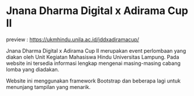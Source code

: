# Jnana Dharma Digital x Adirama Cup II
preview : https://ukmhindu.unila.ac.id/jddxadiramacup/

Jnana Dharma Digital x Adirama Cup II merupakan event perlombaan yang diakan oleh Unit Kegiatan Mahasiswa Hindu Universitas Lampung.
Pada website ini tersedia informasi lengkap mengenai masing-masing cabang lomba yang diadakan.

Website ini menggunakan framework Bootstrap dan beberapa lagi untuk menunjang tampilan yang menarik.
